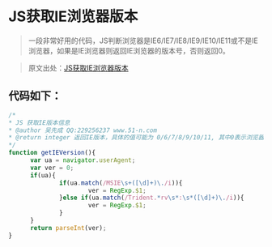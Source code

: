 # JS获取IE浏览器版本
> 一段非常好用的代码，JS判断浏览器是IE6/IE7/IE8/IE9/IE10/IE11或不是IE浏览器，如果是IE浏览器则返回IE浏览器的版本号，否则返回0。

> 原文出处：[JS获取IE浏览器版本](http://www.51-n.com/t-4193-1-1.html)

代码如下：
---
```js
/*
* JS 获取IE版本信息
* @author 吴先成 QQ:229256237 www.51-n.com
* @return integer 返回IE版本，具体的值可能为 0/6/7/8/9/10/11, 其中0表示浏览器不是IE内核
*/
function getIEVersion(){
      var ua = navigator.userAgent;
      var ver = 0;
      if(ua){
              if(ua.match(/MSIE\s+([\d]+)\./i)){
                      ver = RegExp.$1;
              }else if(ua.match(/Trident.*rv\s*:\s*([\d]+)\./i)){
                      ver = RegExp.$1;
              }
      }
      return parseInt(ver);
}
```
